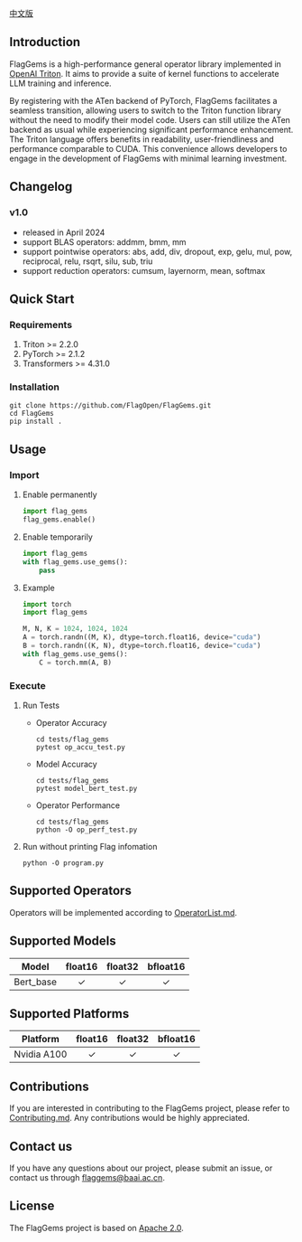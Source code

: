 [中文版](https://github.com/FlagOpen/FlagGems/blob/master/README_cn.md)

## Introduction

FlagGems is a high-performance general operator library implemented in [OpenAI Triton](https://github.com/openai/triton). It aims to provide a suite of kernel functions to accelerate LLM training and inference.  

By registering with the ATen backend of PyTorch, FlagGems facilitates a seamless transition, allowing users to switch to the Triton function library without the need to modify their model code. Users can still utilize the ATen backend as usual while experiencing significant performance enhancement. The Triton language offers benefits in readability, user-friendliness and performance comparable to CUDA. This convenience allows developers to engage in the development of FlagGems with minimal learning investment.  


## Changelog

### v1.0
- released in April 2024  
- support BLAS operators: addmm, bmm, mm  
- support pointwise operators: abs, add, div, dropout, exp, gelu, mul, pow, reciprocal, relu, rsqrt, silu, sub, triu  
- support reduction operators: cumsum, layernorm, mean, softmax  

## Quick Start

### Requirements

1. Triton >= 2.2.0  
2. PyTorch >= 2.1.2  
3. Transformers >= 4.31.0  

### Installation  

```shell
git clone https://github.com/FlagOpen/FlagGems.git
cd FlagGems
pip install .
```

## Usage  

### Import

1. Enable permanently  
    ```python
    import flag_gems
    flag_gems.enable()
    ```

2. Enable temporarily  
    ```python
    import flag_gems
    with flag_gems.use_gems():
        pass
    ```

3. Example  
    ```python
    import torch
    import flag_gems

    M, N, K = 1024, 1024, 1024
    A = torch.randn((M, K), dtype=torch.float16, device="cuda")
    B = torch.randn((K, N), dtype=torch.float16, device="cuda")
    with flag_gems.use_gems():
        C = torch.mm(A, B)
    ```

### Execute

1. Run Tests  
    - Operator Accuracy  
        ```shell
        cd tests/flag_gems
        pytest op_accu_test.py
        ```
    - Model Accuracy  
        ```shell
        cd tests/flag_gems
        pytest model_bert_test.py
        ```
    - Operator Performance  
        ```shell
        cd tests/flag_gems
        python -O op_perf_test.py
        ```

2. Run without printing Flag infomation  
    ```shell
    python -O program.py
    ```

## Supported Operators

Operators will be implemented according to [OperatorList.md](https://github.com/FlagOpen/FlagGems/blob/master/OperatorList.md).

## Supported Models

| Model | float16 | float32 | bfloat16 |
| :---: | :---: | :---: | :---: |
| Bert_base | ✓ | ✓ | ✓ |

## Supported Platforms

| Platform | float16 | float32 | bfloat16 |
| :---: | :---: | :---: | :---: |
| Nvidia A100 | ✓ | ✓ | ✓ |

## Contributions

If you are interested in contributing to the FlagGems project, please refer to [Contributing.md](https://github.com/FlagOpen/FlagGems/blob/master/Contributing.md). Any contributions would be highly appreciated.

## Contact us

If you have any questions about our project, please submit an issue, or contact us through <a href="mailto:flaggems@baai.ac.cn">flaggems@baai.ac.cn</a>.

## License

The FlagGems project is based on [Apache 2.0](https://github.com/FlagOpen/FlagGems/blob/master/LICENSE).
